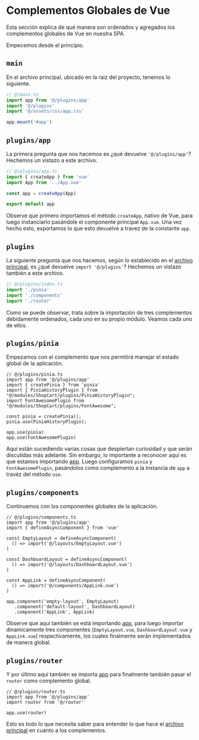 # Complementos Globales de Vue

Esta sección explica de qué manera son ordenados y agregados los complementos globales de Vue en nuestra SPA.

Empecemos desde el principio.

## `main`

En el archivo principal, ubicado en la raiz del proyecto, tenemos lo siguiente.

```ts
// @/main.ts
import app from '@/plugins/app'
import '@/plugins'
import '@/assets/css/app.css'

app.mount('#app')
```

## `plugins/app`

La primera pregunta que nos hacemos es ¿qué devuelve `'@/plugins/app'`? Hechemos un vistazo a este archivo.

```ts
// @/plugins/app.ts
import { createApp } from 'vue'
import App from '../App.vue'

const app = createApp(App)

export default app
```

Observe que primero importamos el método `createApp`, nativo de Vue, para luego instanciarlo pasándole el componente principal `App.vue`. Una vez hecho esto, exportamos lo que esto devuelve a travez de la constante `app`.

## `plugins`

La siguiente pregunta que nos hacemos, según lo establecido en el [archivo principal](../vue/vue-global-plugins.html#main), es ¿qué devuelve `import '@/plugins'`? Hechemos un vistazo también a este archivo.

```ts
// @/plugins/index.ts
import './pinia'
import './components'
import './router'
```
Como se puede observar, trata sobre la importación de tres complementos debidamente ordenados, cada uno en su propio módulo. Veamos cada uno de ellos.

## `plugins/pinia`

Empezamos con el complemento que nos permitirá manejar el estado global de la aplicación.

```ts{2,10,11,12}
// @/plugins/pinia.ts
import app from '@/plugins/app'
import { createPinia } from 'pinia'
import { PiniaHistoryPlugin } from "@/modules/ShopCart/plugins/PiniaHistoryPlugin";
import FontAwesomePlugin from "@/modules/ShopCart/plugins/FontAwesome";

const pinia = createPinia();
pinia.use(PiniaHistoryPlugin);

app.use(pinia)
app.use(FontAwesomePlugin)
```
Aquí están sucediendo varias cosas que despiertan curiosidad y que serán discutidas más adelante. Sin embargo, lo importante a reconocer aquí es que estamos importando [app](../vue/vue-global-plugins.html#plugins-app). Luego configuramos `pinia` y `FontAwesomePlugin`, pasándolos como complemento a la instancia de `app` a travéz del método `use`.

## `plugins/components`

Continuemos con los componentes globales de la aplicación.

```ts{2,18,19,20}
// @/plugins/components.ts
import app from '@/plugins/app'
import { defineAsyncComponent } from 'vue'

const EmptyLayout = defineAsyncComponent(
  () => import('@/layouts/EmptyLayout.vue')
)

const DashboardLayout = defineAsyncComponent(
  () => import('@/layouts/DashboardLayout.vue')
)

const AppLink = defineAsyncComponent(
  () => import('@/components/AppLink.vue')
)

app.component('empty-layout', EmptyLayout)
   .component('default-layout', DashboardLayout)
   .component('AppLink', AppLink)
```
Observe que aquí también se está importando [app](../vue/vue-global-plugins.html#plugins-app), para luego importar dinamicamente tres componentes (`EmptyLayout.vue`, `DashboardLayout.vue` y `AppLink.vue`) respectivamente, los cuales finalmente serán implementados de manera global.

## `plugins/router`

Y por último aquí también se importa [app](../vue/vue-global-plugins.html#plugins-app) para finalmente también pasar el `router` como complemento global.

```ts{2,5}
// @/plugins/router.ts
import app from '@/plugins/app'
import router from '@/router'

app.use(router)
```
Esto es todo lo que necesita saber para entender lo que hace el [archivo principal](../vue/vue-global-plugins.html#main) en cuanto a los complementos.







